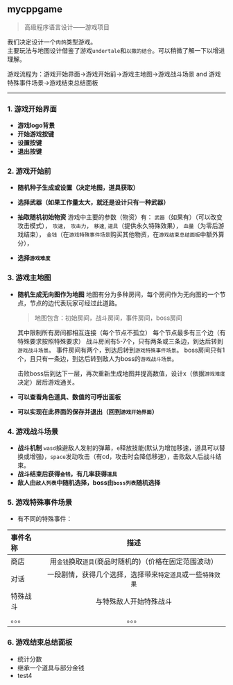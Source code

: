 ## mycppgame
>高级程序语言设计——游戏项目  

我们决定设计一个`肉鸽`类型游戏。  
主要玩法与地图设计借鉴了游戏`undertale`和`以撒的结合`。可以稍微了解一下以增进理解。

游戏流程为：游戏开始界面->游戏开始前->游戏主地图->游戏战斗场景 and 游戏特殊事件场景->游戏结束总结面板

 ***
### 1. 游戏开始界面

* **游戏logo背景**
* **开始游戏按键**
* **设置按键**
* **退出按键**

### 2. 游戏开始前
* **随机种子生成或设置（决定地图，道具获取）**
* **选择武器（如果工作量太大，就还是设计只有一种武器）**
* **抽取随机初始物资**
游戏中主要的参数（物资）有：
`武器`（如果有）（可以改变攻击模式），
`攻速`，
`攻击力`，
`移速`,
`道具`（提供永久特殊效果），
`血量`（为零后游戏结束），
`金钱`（在`游戏特殊事件场景`购买其他物资，在`游戏结束总结面板`中额外算分），

* **选择`游戏难度`**
  
### 3. 游戏主地图



* **随机生成无向图作为地图**
  地图有分为多种房间，每个房间作为无向图的一个节点，节点的边代表玩家可经过此道路。
   >地图包含：初始房间，战斗房间，事件房间，boss房间  

  其中限制所有房间都相互连接（每个节点不孤立）
  每个节点最多有三个边（有特殊要求按照特殊要求）
  战斗房间有5-7个，只有两条或三条边，到达后转到`游戏战斗场景`。
  事件房间有两个，到达后转到`游戏特殊事件场景`。
  boss房间只有1个，且只有一条边，到达后转到敌人为boss的`游戏战斗场景`。

  击败boss后到达下一层，再次重新生成地图并提高数值，设计x（依据`游戏难度`决定）层后游戏通关。
* **可以查看角色道具、数值的可呼出面板**
* **可以实现在此界面的保存并退出（回到`游戏开始界面`）**
  
### 4. 游戏战斗场景
* **战斗机制**
  `wasd`躲避敌人发射的弹幕，`e`释放技能(默认为增加移速，道具可以替换或增强)，`space`发动攻击（有cd，攻击时会降低移速），击败敌人后战斗结束。
* **战斗结束后获得`金钱`，有几率获得`道具`**
* **敌人由`敌人列表`中随机选择，boss由`boss列表`随机选择**
### 5. 游戏特殊事件场景
* 有不同的特殊事件：
  
 | 事件名称 | 描述 | 
| :----- | :------: | 
| 商店 |  用`金钱`换取`道具`(商品时随机的)（价格在固定范围波动）   |  
| 对话  |  一段剧情，获得几个选择，选择带来`特定道具`或一些`特殊效果`   |  
| 特殊战斗  |  与特殊敌人开始特殊战斗   | 
| 。。。  |  。。。   | 
### 6. 游戏结束总结面板
* 统计分数
* 继承一个道具与部分金钱
* test4
